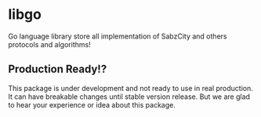 # libgo
Go language library store all implementation of SabzCity and others protocols and algorithms!

## Production Ready!?
This package is under development and not ready to use in real production. It can have breakable changes until stable version release. But we are glad to hear your experience or idea about this package.
